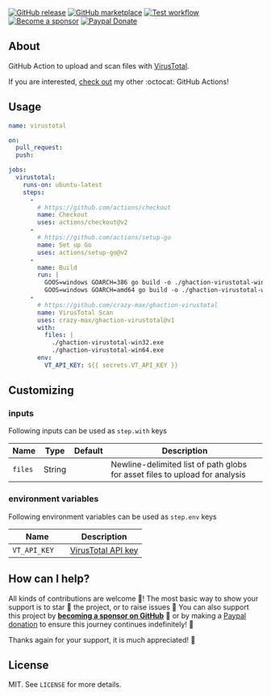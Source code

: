 [![GitHub release](https://img.shields.io/github/release/crazy-max/ghaction-virustotal.svg?style=flat-square)](https://github.com/crazy-max/ghaction-virustotal/releases/latest)
[![GitHub marketplace](https://img.shields.io/badge/marketplace-virustotal--github--action-blue?logo=github&style=flat-square)](https://github.com/marketplace/actions/virustotal-github-action)
[![Test workflow](https://github.com/crazy-max/ghaction-virustotal/workflows/test/badge.svg)](https://github.com/crazy-max/ghaction-virustotal/actions?workflow=test)
[![Become a sponsor](https://img.shields.io/badge/sponsor-crazy--max-181717.svg?logo=github&style=flat-square)](https://github.com/sponsors/crazy-max)
[![Paypal Donate](https://img.shields.io/badge/donate-paypal-00457c.svg?logo=paypal&style=flat-square)](https://www.paypal.me/crazyws)

## About

GitHub Action to upload and scan files with [VirusTotal](https://www.virustotal.com).

If you are interested, [check out](https://git.io/Je09Y) my other :octocat: GitHub Actions!

## Usage

```yaml
name: virustotal

on:
  pull_request:
  push:

jobs:
  virustotal:
    runs-on: ubuntu-latest
    steps:
      -
        # https://github.com/actions/checkout
        name: Checkout
        uses: actions/checkout@v2
      -
        # https://github.com/actions/setup-go
        name: Set up Go
        uses: actions/setup-go@v2
      -
        name: Build
        run: |
          GOOS=windows GOARCH=386 go build -o ./ghaction-virustotal-win32.exe -v -ldflags "-s -w"
          GOOS=windows GOARCH=amd64 go build -o ./ghaction-virustotal-win64.exe -v -ldflags "-s -w"
      -
        # https://github.com/crazy-max/ghaction-virustotal
        name: VirusTotal Scan
        uses: crazy-max/ghaction-virustotal@v1
        with:
          files: |
            ./ghaction-virustotal-win32.exe
            ./ghaction-virustotal-win64.exe
        env:
          VT_API_KEY: ${{ secrets.VT_API_KEY }}
```

## Customizing

### inputs

Following inputs can be used as `step.with` keys

| Name          | Type    | Default   | Description                      |
|---------------|---------|-----------|----------------------------------|
| `files`       | String  |           | Newline-delimited list of path globs for asset files to upload for analysis |

### environment variables

Following environment variables can be used as `step.env` keys

| Name           | Description                           |
|----------------|---------------------------------------|
| `VT_API_KEY  ` | [VirusTotal API key](https://developers.virustotal.com/v3.0/reference#authentication) |

## How can I help?

All kinds of contributions are welcome :raised_hands:! The most basic way to show your support is to star :star2: the project, or to raise issues :speech_balloon: You can also support this project by [**becoming a sponsor on GitHub**](https://github.com/sponsors/crazy-max) :clap: or by making a [Paypal donation](https://www.paypal.me/crazyws) to ensure this journey continues indefinitely! :rocket:

Thanks again for your support, it is much appreciated! :pray:

## License

MIT. See `LICENSE` for more details.
